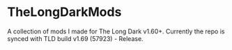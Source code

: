 # TheLongDarkMods
A collection of mods I made for The Long Dark v1.60+.
Currently the repo is synced with TLD build v1.69 (57923) - Release.
